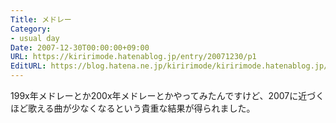 ```yaml
---
Title: メドレー
Category:
- usual day
Date: 2007-12-30T00:00:00+09:00
URL: https://kiririmode.hatenablog.jp/entry/20071230/p1
EditURL: https://blog.hatena.ne.jp/kiririmode/kiririmode.hatenablog.jp/atom/entry/8454420450078215800
---
```



199x年メドレーとか200x年メドレーとかやってみたんですけど、2007に近づくほど歌える曲が少なくなるという貴重な結果が得られました。
